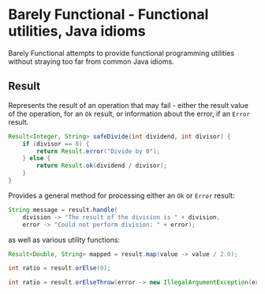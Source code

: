 # Barely Functional - Functional utilities, Java idioms

Barely Functional attempts to provide functional programming utilities without
straying too far from common Java idioms.

## Result

Represents the result of an operation that may fail - either the result value of
the operation, for an `Ok` result, or information about the error, if an `Error`
result.

```java
Result<Integer, String> safeDivide(int dividend, int divisor) {
    if (divisor == 0) {
        return Result.error("Divide by 0");
    } else {
        return Result.ok(dividend / divisor);
    }
}
```

Provides a general method for processing either an `Ok` or `Error` result:

```java
String message = result.handle(
    division -> "The result of the division is " + division, 
    error -> "Could not perform division: " + error);
```

as well as various utility functions:

```java
Result<Double, String> mapped = result.map(value -> value / 2.0);

int ratio = result.orElse(0);

int ratio = result.orElseThrow(error -> new IllegalArgumentException(error));
```